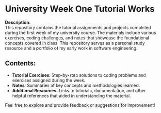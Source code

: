 # University Week One Tutorial Works

**Description:**  
This repository contains the tutorial assignments and projects completed during the first week of my university course. The materials include various exercises, coding challenges, and notes that showcase the foundational concepts covered in class. This repository serves as a personal study resource and a portfolio of my early work in software engineering.

## Contents:

- **Tutorial Exercises**: Step-by-step solutions to coding problems and exercises assigned during the week.
- **Notes**: Summaries of key concepts and methodologies learned.
- **Additional Resources**: Links to tutorials, documentation, and other helpful references that aided in understanding the material.

Feel free to explore and provide feedback or suggestions for improvement!
